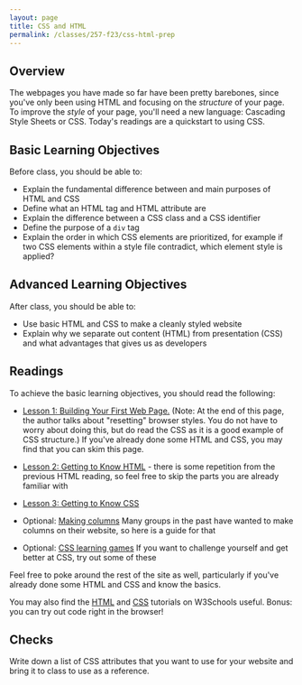 ```yaml
---
layout: page
title: CSS and HTML
permalink: /classes/257-f23/css-html-prep
---
```


## Overview
The webpages you have made so far have been pretty barebones, since you've only been using HTML and focusing on the *structure* of your page. To improve the *style* of your page, you'll need a new language: Cascading Style Sheets or CSS. Today's readings are a quickstart to using CSS.


## Basic Learning Objectives
Before class, you should be able to:
* Explain the fundamental difference between and main purposes of HTML and CSS
* Define what an HTML tag and HTML attribute are
* Explain the difference between a CSS class and a CSS identifier
* Define the purpose of a `div` tag
* Explain the order in which CSS elements are prioritized, for example if two CSS elements within a style file contradict, which element style is applied?

## Advanced Learning Objectives
After class, you should be able to:
* Use basic HTML and CSS to make a cleanly styled website
* Explain why we separate out content (HTML) from presentation (CSS) and what advantages that gives us as developers

## Readings
To achieve the basic learning objectives, you should read the following:
* [Lesson 1: Building Your First Web Page.](http://learn.shayhowe.com/html-css/building-your-first-web-page/) (Note: At the end of this page, the author talks about "resetting" browser styles. You do not have to worry about doing this, but do read the CSS as it is a good example of CSS structure.) If you've already done some HTML and CSS, you may find that you can skim this page.

* [Lesson 2: Getting to Know HTML](http://learn.shayhowe.com/html-css/getting-to-know-html/) - there is some repetition from the previous HTML reading, so feel free to skip the parts you are already familiar with

* [Lesson 3: Getting to Know CSS](http://learn.shayhowe.com/html-css/getting-to-know-css/)

* Optional: [Making columns](https://www.w3schools.com/howto/howto_css_two_columns.asp) Many groups in the past have wanted to make columns on their website, so here is a guide for that

* Optional: [CSS learning games](https://whatpixel.com/css-learning-games/) If you want to challenge yourself and get better at CSS, try out some of these

Feel free to poke around the rest of the site as well, particularly if you've already done some HTML and CSS and know the basics.

You may also find the [HTML](https://www.w3schools.com/html/default.asp) and [CSS](https://www.w3schools.com/css/default.asp) tutorials on W3Schools useful. Bonus: you can try out code right in the browser!

## Checks
Write down a list of CSS attributes that you want to use for your website and bring it to class to use as a reference.
